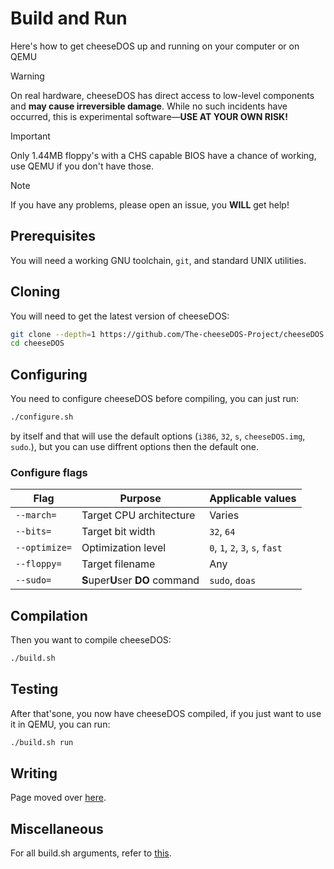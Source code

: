 # Build and Run

Here's how to get cheeseDOS up and running on your computer or on QEMU

> [!WARNING]
> On real hardware, cheeseDOS has direct access to low-level components and **may cause irreversible damage**. While no such incidents have occurred, this is experimental software—**USE AT YOUR OWN RISK!**

> [!IMPORTANT]
> Only 1.44MB floppy's with a CHS capable BIOS have a chance of working, use QEMU if you don't have those.

> [!NOTE]
> If you have any problems, please open an issue, you **WILL** get help!

## Prerequisites
You will need a working GNU toolchain, `git`, and standard UNIX utilities.

## Cloning
You will need to get the latest version of cheeseDOS: 
```sh
git clone --depth=1 https://github.com/The-cheeseDOS-Project/cheeseDOS.git && \
cd cheeseDOS
```

## Configuring
You need to configure cheeseDOS before compiling, you can just run:

```sh
./configure.sh
```

by itself and that will use the default options (`i386`, `32`, `s`, `cheeseDOS.img`, `sudo`.), but you can use diffrent options then the default one.

### Configure flags

| Flag          | Purpose                          | Applicable values               |
|---------------|----------------------------------|---------------------------------|
| `--march=`    | Target CPU architecture          | Varies                          |
| `--bits=`     | Target bit width                 | `32`, `64`                      |
| `--optimize=` | Optimization level               | `0`, `1`, `2`, `3`, `s`, `fast` |
| `--floppy=`   | Target filename                  | Any                             |
| `--sudo=`     | **S**uper**U**ser **DO** command | `sudo`, `doas`                  |

## Compilation
Then you want to compile cheeseDOS:
```sh
./build.sh
```

## Testing
After that'sone, you now have cheeseDOS compiled, if you just want to use it in QEMU, you can run:
```sh
./build.sh run
```

## Writing
Page moved over [here](./writing.md).

## Miscellaneous
For all build.sh arguments, refer to [this](./build.sh-arguments.md).
